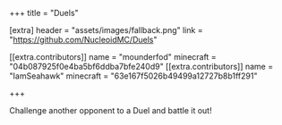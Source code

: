 +++
title = "Duels"

[extra]
header = "assets/images/fallback.png"
link = "https://github.com/NucleoidMC/Duels"

[[extra.contributors]]
name = "mounderfod"
minecraft = "04b087925f0e4ba5bf6ddba7bfe240d9"
[[extra.contributors]]
name = "IamSeahawk"
minecraft = "63e167f5026b49499a12727b8b1ff291"

+++

Challenge another opponent to a Duel and battle it out!
